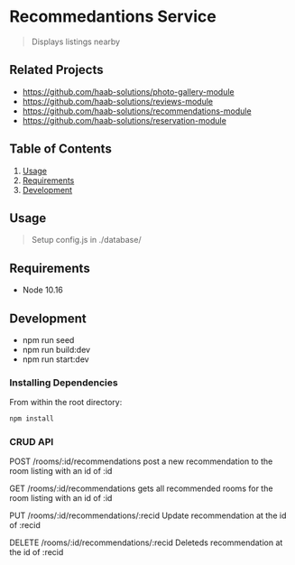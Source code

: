 # Recommedantions Service

> Displays listings nearby

## Related Projects

  - https://github.com/haab-solutions/photo-gallery-module
  - https://github.com/haab-solutions/reviews-module
  - https://github.com/haab-solutions/recommendations-module
  - https://github.com/haab-solutions/reservation-module

## Table of Contents

1. [Usage](#Usage)
1. [Requirements](#requirements)
1. [Development](#development)

## Usage

> Setup config.js in ./database/

## Requirements

- Node 10.16

## Development

- npm run seed
- npm run build:dev
- npm run start:dev

### Installing Dependencies

From within the root directory:

```sh
npm install
```

### CRUD API

POST /rooms/:id/recommendations
post a new recommendation to the room listing with an id of :id

GET /rooms/:id/recommendations
gets all recommended rooms for the room listing with an id of :id

PUT /rooms/:id/recommendations/:recid
Update recommendation at the id of :recid

DELETE /rooms/:id/recommendations/:recid
Deleteds recommendation at the id of :recid

